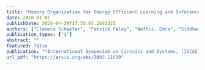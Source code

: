 ```yaml
---
title: "Memory Organization for Energy Efficient Learning and Inference in Digital Neuromorphic Accelerators"
date: 2020-01-01
publishDate: 2020-04-29T17:50:07.289132Z
authors: ["Clemens Schaefer", "Patrick Faley", "Neftci. Emre", "Siddharth Joshi"]
publication_types: ["1"]
abstract: ""
featured: false
publication: "*International Symposium on Circuits and Systems, (ISCAS), 2020*"
url_pdf: "https://arxiv.org/abs/2003.11639"
---
```


